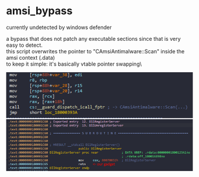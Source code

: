 # amsi_bypass
currently undetected by windows defender

a bypass that does not patch any executable sections since that is very easy to detect.\
this script overwrites the pointer to "CAmsiAntimalware::Scan" inside the amsi context (.data)\
to keep it simple: it's basically vtable pointer swapping\

![sub-call](1.png)
![gadget](2.png)
